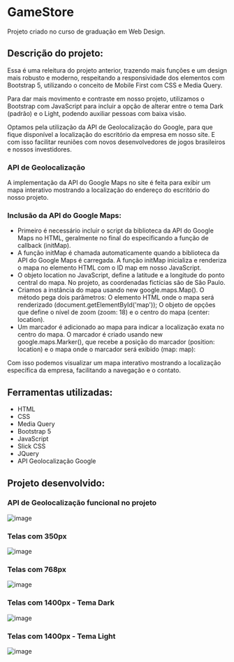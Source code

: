 # GameStore
Projeto criado no curso de graduação em Web Design.

<h2>Descrição do projeto: </h2>
Essa é uma releitura do projeto anterior, trazendo mais funções e um design mais robusto e moderno, respeitando a responsividade dos elementos com Bootstrap 5, utilizando o conceito de Mobile First com CSS e Media Query. 

Para dar mais movimento e contraste em nosso projeto, utilizamos o Bootstrap com JavaScript para incluir a opção de alterar entre o tema Dark (padrão) e o Light, podendo auxiliar pessoas com baixa visão. 

Optamos pela utilização da API de Geolocalização do Google, para que fique disponível a localização do escritório da empresa em nosso site. E com isso facilitar reuniões com novos desenvolvedores de jogos brasileiros e nossos investidores. 

<h3>API de Geolocalização</h3>

A implementação da API do Google Maps no site é feita para exibir um mapa interativo mostrando a localização do endereço do escritório do nosso projeto. 

<h3>Inclusão da API do Google Maps:</h3>

* Primeiro é necessário incluir o script da biblioteca da API  do Google Maps no HTML, geralmente no final do <body> especificando a função de callback (initMap).
* A função initMap é chamada automaticamente quando a biblioteca da API do Google Maps é carregada. A função initMap inicializa e renderiza o mapa no elemento HTML com o ID map em nosso JavaScript.
* O objeto location no JavaScript, define a latitude e a longitude do ponto central do mapa. No projeto, as coordenadas fictícias são de São Paulo.
* Criamos a instância do mapa usando new google.maps.Map(). O método pega dois parâmetros: O elemento HTML onde o mapa será renderizado (document.getElementById('map')); O objeto de opções que define o nível de zoom (zoom: 18) e o centro do mapa (center: location).
* Um marcador é adicionado ao mapa para indicar a localização exata no centro do mapa. O marcador é criado usando new google.maps.Marker(), que recebe a posição do marcador (position: location) e o mapa onde o marcador será exibido (map: map):

Com isso podemos visualizar um mapa interativo mostrando a localização específica da empresa, facilitando a navegação e o contato.

## Ferramentas utilizadas:

* HTML
* CSS
* Media Query 
* Bootstrap 5
* JavaScript  
* Slick CSS
* JQuery
* API Geolocalização Google

<h2> Projeto desenvolvido: </h2>

<h3>API de Geolocalização funcional no projeto </h3>

![image](https://github.com/cahetterich/GameStore/assets/148469247/ccf2e6dc-0e6b-4285-8015-879948edf351)

<h3>Telas com 350px </h3>

![image](https://github.com/cahetterich/GameStore/assets/148469247/845dbb3c-6e46-4807-b8e7-554a1244b32a)

<h3>Telas com 768px </h3>

![image](https://github.com/cahetterich/GameStore/assets/148469247/ba21adeb-f47e-436c-9d8b-ede4e5ac6ed4)

<h3>Telas com 1400px - Tema Dark</h3>

![image](https://github.com/cahetterich/GameStore/assets/148469247/510c10eb-2528-4c8d-988b-ef51090699a2)

<h3>Telas com 1400px - Tema Light</h3>

![image](https://github.com/cahetterich/GameStore/assets/148469247/0545bde2-8d0c-4962-b24c-c5442e2fd2f8)

